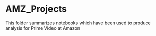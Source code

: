 # AMZ_Projects

This folder summarizes notebooks which have been used to produce analysis for Prime Video at Amazon
